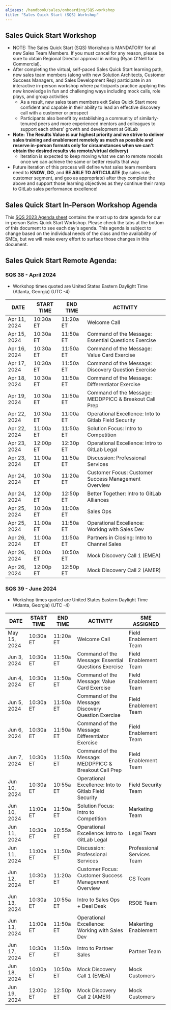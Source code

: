 ```yaml
---
aliases: /handbook/sales/onboarding/SQS-workshop
title: "Sales Quick Start (SQS) Workshop"
---
```








## Sales Quick Start Workshop
- NOTE: The Sales Quick Start (SQS) Workshop is MANDATORY for all new Sales Team Members. If you must cancel for any reason, please be sure to obtain Regional Director approval in writing (Ryan O'Nell for Commercial).
- After completing the virtual, self-paced Sales Quick Start learning path, new sales team members (along with new Solution Architects, Customer Success Managers, and Sales Development Rep) participate in an interactive in-person workshop where participants practice applying this new knowledge in fun and challenging ways including mock calls, role plays, and group activities
   - As a result, new sales team members exit Sales Quick Start more confident and capable in their ability to lead an effective discovery call with a customer or prospect
   - Participants also benefit by establishing a community of similarly-tenured peers and more experienced mentors and colleagues to support each others' growth and development at GitLab
- **Note: The Results Value is our highest priority and we strive to deliver sales training and enablement remotely as much as possible and reserve in-person formats only for circumstances when we can't obtain the desired results via remote/virtual delivery)**
   - Iteration is expected to keep moving what we can to remote models once we can achieve the same or better results that way
- Future iteration of this process will define what sales team members need to **KNOW**, **DO**, and **BE ABLE TO ARTICULATE** (by sales role, customer segment, and geo as appropriate) after they complete the above and support those learning objectives as they continue their ramp to GitLab sales performance excellence!

## Sales Quick Start In-Person Workshop Agenda

This [SQS 2023 Agenda sheet](https://docs.google.com/spreadsheets/d/1f64fZCKbrz7JEydEIkUeGZ16nQuLxNgD6RXEM2zEgws/edit?usp=sharing) contains the most up to date agenda for our in-person Sales Quick Start Workshop. Please check the tabs at the bottom of this document to see each day's agenda. This agenda is subject to change based on the individual needs of the class and the availability of SMEs, but we will make every effort to surface those changes in this document.


## Sales Quick Start Remote Agenda:


### SQS 38 - April 2024

- Workshop times quoted are United States Eastern Daylight Time (Atlanta, Georgia) (UTC -4)

| DATE | START TIME | END TIME | ACTIVITY | 
| ------ | ------ | ------ | ------ |
| Apr 11, 2024 | 10:30a ET | 11:20a ET | Welcome Call | @jblevins608  |
| Apr 15, 2024 | 10:30a ET | 11:50a ET | Command of the Message: Essential Questions Exercise | 
| Apr 16, 2024 | 10:30a ET | 11:50a ET | Command of the Message: Value Card Exercise |  
| Apr 17, 2024 | 10:30a ET | 11:50a ET | Command of the Message: Discovery Question Exercise | 
| Apr 18, 2024 | 10:30a ET | 11:50a ET | Command of the Message: Differentiator Exercise | 
| Apr 19, 2024 | 10:30a ET | 11:50a ET | Command of the Message: MEDDPPICC & Breakout Call Prep | 
| Apr 22, 2024 | 10:30a ET | 11:00a ET | Operational Excellence: Into to Gitlab Field Security | 
| Apr 22, 2024 | 11:00a ET | 11:50a ET | Solution Focus: Intro to Competition | 
| Apr 23, 2024 | 12:00p ET | 12:30p ET  | Operational Excellence: Intro to GitLab Legal | 
| Apr 23, 2024 | 11:00a ET | 11:50a ET  | Discussion: Professional Services | 
| Apr 24, 2024 | 10:30a ET | 11:20a ET | Customer Focus: Customer Success Management Overview | 
| Apr 24, 2024 | 12:00p ET | 12:50p ET | Better Together: Intro to GitLab Alliances | 
| Apr 25, 2024 | 10:30a ET | 11:00a ET  | Sales Ops | 
| Apr 25, 2024 | 11:00a ET | 11:50a ET  | Operational Excellence: Working with Sales Dev | 
| Apr 26, 2024 | 11:00a ET | 11:50a ET | Partners in Closing: Intro to Channel Sales | 
| Apr 26, 2024 | 10:00a ET | 10:50a ET | Mock Discovery Call 1 (EMEA) | 
| Apr 26, 2024 | 12:00p ET | 12:50p ET | Mock Discovery Call 2 (AMER) | 


### SQS 39 - June 2024

- Workshop times quoted are United States Eastern Daylight Time (Atlanta, Georgia) (UTC -4)

| DATE | START TIME | END TIME | ACTIVITY | SME ASSIGNED |
|------|------------|----------|----------|--------------|
| May 15, 2024 | 10:30a ET | 11:20a ET | Welcome Call | Field Enablement Team |
| Jun 3, 2024 | 10:30a ET | 11:50a ET | Command of the Message: Essential Questions Exercise | Field Enablement Team |
| Jun 4, 2024 | 10:30a ET | 11:50a ET | Command of the Message: Value Card Exercise | Field Enablement Team |
| Jun 5, 2024 | 10:30a ET | 11:50a ET | Command of the Message: Discovery Question Exercise | Field Enablement Team |
| Jun 6, 2024 | 10:30a ET | 11:50a ET | Command of the Message: Differentiator Exercise | Field Enablement Team  |
| Jun 7, 2024 | 10:30a ET | 11:50a ET | Command of the Message: MEDDPPICC & Breakout Call Prep | Field Enablement Team |
| Jun 10, 2024 | 10:30a ET | 10:55a ET | Operational Excellence: Into to Gitlab Field Security | Field Security Team |
| Jun 10, 2024 | 11:00a ET | 11:50a ET | Solution Focus: Intro to Competition | Marketing Team |
| Jun 11, 2024 | 10:30a ET | 10:55a ET | Operational Excellence: Intro to GitLab Legal | Legal Team  |
| Jun 11, 2024 | 11:00a ET | 11:50a ET | Discussion: Professional Services | Professional Services Team |
| Jun 12, 2024 | 10:30a ET | 11:20a ET | Customer Focus: Customer Success Management Overview | CS Team  |
| Jun 13, 2024 | 10:30a ET | 10:55a ET | Intro to Sales Ops + Deal Desk |  RSOE Team  |
| Jun 13, 2024 | 11:00a ET | 11:50a ET | Operational Excellence: Working with Sales Dev | Makerting Enablement |
| Jun 17, 2024 | 10:30a ET | 11:50a ET | Intro to Partner Sales | Partner Team |
| Jun 18, 2024 | 10:00a ET | 10:50a ET | Mock Discovery Call 1 (EMEA) | Mock Customers |
| Jun 19, 2024 | 12:00p ET | 12:50p ET | Mock Discovery Call 2 (AMER) | Mock Customers |





